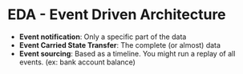 # EDA - Event Driven Architecture

- **Event notification**: Only a specific part of the data
- **Event Carried State Transfer**: The complete (or almost) data
- **Event sourcing**: Based as a timeline. You might run a replay of all events. (ex: bank account balance)

